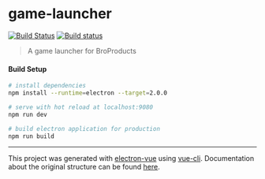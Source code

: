 # game-launcher

[![Build Status](https://travis-ci.org/memgame/game-launcher.svg?branch=master)](https://travis-ci.org/memgame/game-launcher)
[![Build status](https://ci.appveyor.com/api/projects/status/lamb4a56u88tqe2q/branch/master?svg=true)](https://ci.appveyor.com/project/Wenish/game-launcher-1cvbf/branch/master)

> A game launcher for BroProducts

#### Build Setup

``` bash
# install dependencies
npm install --runtime=electron --target=2.0.0

# serve with hot reload at localhost:9080
npm run dev

# build electron application for production
npm run build


```

---

This project was generated with [electron-vue](https://github.com/SimulatedGREG/electron-vue) using [vue-cli](https://github.com/vuejs/vue-cli). Documentation about the original structure can be found [here](https://simulatedgreg.gitbooks.io/electron-vue/content/index.html).
